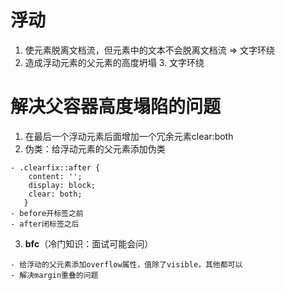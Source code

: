 # 浮动
  1. 使元素脱离文档流，但元素中的文本不会脱离文档流 => 文字环绕
  2. 造成浮动元素的父元素的高度坍塌
    3. 文字环绕
# 解决父容器高度塌陷的问题
  1. 在最后一个浮动元素后面增加一个冗余元素clear:both
  2. 伪类：给浮动元素的父元素添加伪类

    - .clearfix::after {
        content: '';
        display: block;
        clear: both;
       }
    - before开标签之前
    - after闭标签之后 
  3. **bfc**（冷门知识：面试可能会问）

    - 给浮动的父元素添加overflow属性，值除了visible，其他都可以
    - 解决margin重叠的问题


